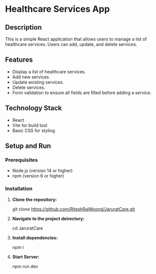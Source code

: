 # Healthcare Services App

## Description
This is a simple React application that allows users to manage a list of healthcare services. Users can add, update, and delete services.

## Features
- Display a list of healthcare services.
- Add new services.
- Update existing services.
- Delete services.
- Form validation to ensure all fields are filled before adding a service.

## Technology Stack
- React
- Vite for build tool
- Basic CSS for styling

## Setup and Run

### Prerequisites
- Node.js (version 14 or higher)
- npm (version 6 or higher)

### Installation

1. **Clone the repository:**

   git clone https://github.com/RiteshRajMoond/JaruratCare.git

2. **Navigate to the project deirectory:**

    cd JaruratCare

3. **Install dependencies:**

    npm i

4. **Start Server:**

    npm run dev